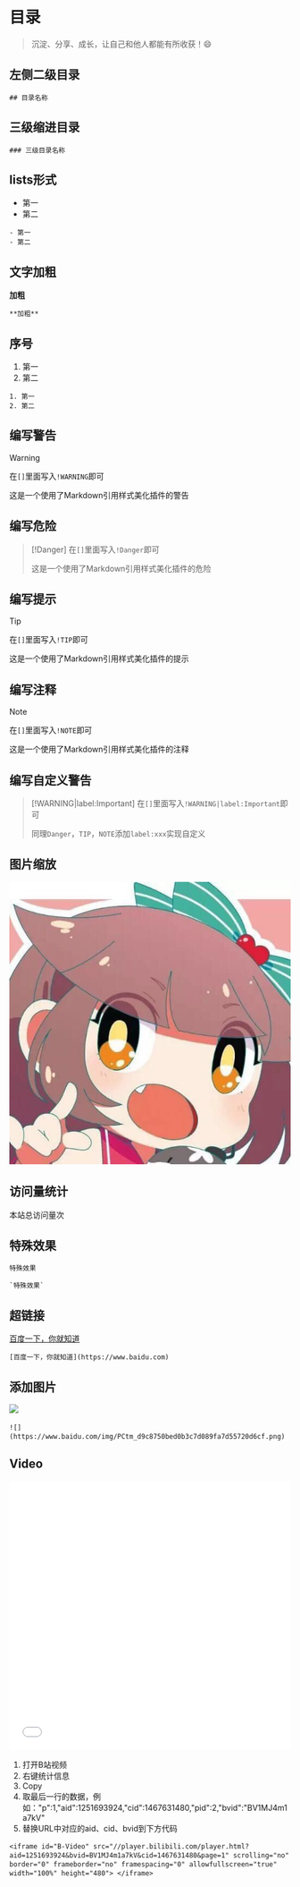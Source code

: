 # 目录
>沉淀、分享、成长，让自己和他人都能有所收获！😄

## 左侧二级目录
```docsify
## 目录名称
```

## 三级缩进目录
```docsify
### 三级目录名称
```

## lists形式
- 第一
- 第二

```docsify
- 第一
- 第二
```

## 文字加粗
**加粗**
```docsify
**加粗**
```

## 序号
1. 第一
2. 第二

```docsify
1. 第一
2. 第二
```

## 编写警告
> [!WARNING]
> 在`[]`里面写入`!WARNING`即可
>
> 这是一个使用了Markdown引用样式美化插件的警告

## 编写危险
> [!Danger]
> 在`[]`里面写入`!Danger`即可
>
> 这是一个使用了Markdown引用样式美化插件的危险

## 编写提示
> [!TIP]
> 在`[]`里面写入`!TIP`即可
>
> 这是一个使用了Markdown引用样式美化插件的提示

## 编写注释
> [!NOTE]
> 在`[]`里面写入`!NOTE`即可
>
> 这是一个使用了Markdown引用样式美化插件的注释

## 编写自定义警告
> [!WARNING|label:Important]
> 在`[]`里面写入`!WARNING|label:Important`即可
>
> 同理`Danger`，`TIP`，`NOTE`添加`label:xxx`实现自定义

## 图片缩放
![](style/head_portrait.jpg)

## 访问量统计
<span id="busuanzi_container_site_pv">本站总访问量<span id="busuanzi_value_site_pv"></span>次</span>

## 特殊效果
`特殊效果`
```docsify
`特殊效果`
```

## 超链接
[百度一下，你就知道](https://www.baidu.com)
```docsify
[百度一下，你就知道](https://www.baidu.com)
```

## 添加图片
![](https://www.baidu.com/img/PCtm_d9c8750bed0b3c7d089fa7d55720d6cf.png)
```docsify
![](https://www.baidu.com/img/PCtm_d9c8750bed0b3c7d089fa7d55720d6cf.png)
```
## Video
<iframe id="B-Video" src="//player.bilibili.com/player.html?aid=1251693924&bvid=BV1MJ4m1a7kV&cid=1467636268&page=1" scrolling="no" border="0" frameborder="no" framespacing="0" allowfullscreen="true" width="100%" height="480"> </iframe>

1. 打开B站视频
2. 右键统计信息
3. Copy
4. 取最后一行的数据，例如："p":1,"aid":1251693924,"cid":1467631480,"pid":2,"bvid":"BV1MJ4m1a7kV"
5. 替换URL中对应的aid、cid、bvid到下方代码

```docsify
<iframe id="B-Video" src="//player.bilibili.com/player.html?aid=1251693924&bvid=BV1MJ4m1a7kV&cid=1467631480&page=1" scrolling="no" border="0" frameborder="no" framespacing="0" allowfullscreen="true" width="100%" height="480"> </iframe>
```

